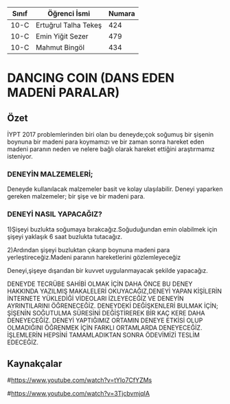 



Sınıf | Öğrenci İsmi  | Numara
-------|----------------|--------
10-C   | Ertuğrul Talha Tekeş | 424
10-C   | Emin Yiğit Sezer | 479
10-C   | Mahmut Bingöl | 434

# DANCING COIN (DANS EDEN MADENİ PARALAR)
## Özet
  İYPT 2017 problemlerinden biri olan bu deneyde;çok soğumuş bir şişenin boynuna bir madeni para koymamızı ve bir zaman sonra hareket eden madeni paranın neden ve nelere bağlı olarak hareket ettiğini araştırmamız isteniyor.

### DENEYİN MALZEMELERİ;
   Deneyde kullanılacak malzemeler basit ve kolay ulaşılabilir.
   Deneyi yaparken gereken malzemeler; bir şişe ve bir madeni para.

### DENEYİ NASIL YAPACAĞIZ?
  1)Şişeyi buzlukta soğumaya bırakcağız.Soğuduğundan emin olabilmek için şişeyi yaklaşık 6 saat buzlukta tutacağız.
  
  2)Ardından şişeyi buzluktan çıkarıp boynuna madeni para yerleştireceğiz.Madeni paranın hareketlerini gözlemleyeceğiz
  

Deneyi,şişeye dışarıdan bir kuvvet uygulanmayacak şekilde yapacağız.
 
 DENEYDE TECRÜBE SAHİBİ OLMAK İÇİN DAHA ÖNCE BU DENEY HAKKINDA YAZILMIŞ MAKALELERİ OKUYACAĞIZ,DENEYİ YAPAN KİŞİLERİN İNTERNETE YÜKLEDİĞİ VİDEOLARI İZLEYECEĞİZ VE DENEYİN AYRINTILARINI ÖĞRENECEĞİZ.
DENEYDEKİ DEĞİŞKENLERİ BULMAK İÇİN;
 ŞİŞENİN SOĞUTULMA SÜRESİNİ DEĞİŞTİREREK BİR KAÇ KERE DAHA DENEYECEĞİZ.
 DENEYİ YAPTIĞIMIZ ORTAMIN DENEYE ETKİSİ OLUP OLMADIĞINI ÖĞRENMEK İÇİN FARKLI ORTAMLARDA DENEYECEĞİZ.
 İŞLEMLERİN HEPSİNİ TAMAMLADIKTAN SONRA ÖDEVİMİZİ TESLİM EDECEĞİZ.
## Kaynakçalar  
#https://www.youtube.com/watch?v=tYIo7CfYZMs

#https://www.youtube.com/watch?v=3TjcbvmjqIA

